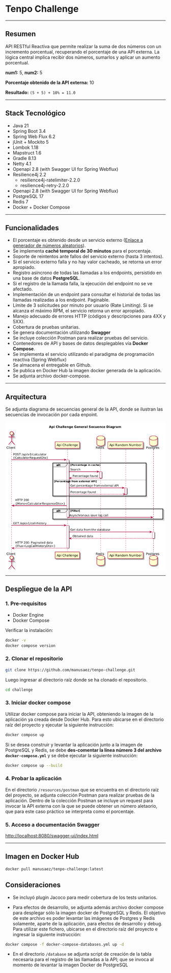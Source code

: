 # Tenpo Challenge

---
## Resumen

API RESTful Reactiva que permite realizar la suma de dos números con un incremento porcentual, recuperando el porcentaje de una API externa.
La lógica central implica recibir dos números, sumarlos y aplicar un aumento porcentual.

**num1:** 5, **num2:** 5

**Porcentaje obtenido de la API externa:** 10 

**Resultado:** `(5 + 5) + 10% = 11.0`

---

## Stack Tecnológico

- Java 21
- Spring Boot 3.4
- Spring Web Flux 6.2
- jUnit + Mockito 5
- Lombok 1.18
- Mapstruct 1.6
- Gradle 8.13
- Netty 4.1
- Openapi 2.8 (with Swagger UI for Spring Webflux)
- Resilience4j 2.2
  - resilience4j-ratelimiter-2.2.0
  - resilience4j-retry-2.2.0
- Openapi 2.8 (with Swagger UI for Spring Webflux)
- PostgreSQL 17
- Redis 7
- Docker + Docker Compose


---

## Funcionalidades

- El porcentaje es obtenido desde un servicio externo ([Enlace a generador de números aleatorios](https://www.randomnumberapi.com/api/v1.0/random?min=1&max=100&count=1>)).
- Se implementa **caché temporal de 30 minutos** para el porcentaje.
- Soporte de reintentos ante fallos del servicio externo (hasta 3 intentos). 
- Si el servicio externo falla y no hay valor cacheado, se retorna un error apropiado.
- Registro asíncrono de todas las llamadas a los endpoints, persistido en una base de datos **PostgreSQL**. 
- Si el registro de la llamada falla, la ejecución del endpoint no se ve afectado. 
- Implementación de un endpoint para consultar el historial de todas las llamadas realizadas a los endpoint. Paginable.
- Límite de 3 solicitudes por minuto por usuario (Rate Limiting). Si se alcanza el máximo RPM, el servicio retorna un error apropiado.
- Manejo adecuado de errores HTTP (códigos y descripciones para 4XX y 5XX).
- Cobertura de pruebas unitarias.
- Se genera documentación utilizando **Swagger**
- Se incluye colección Postman para realizar pruebas del servicio.
- Contenedores de API y bases de datos desplegables vía **Docker Compose**.
- Se implementa el servicio utilizando el paradigma de programación reactiva (Spring Webflux)
- Se almacena el entregable en Github.
- Se publica en Docker Hub la imagen docker generada de la aplicación.
- Se adjunta archivo docker-compose.

---

## Arquitectura

Se adjunta diagrama de secuencias general de la API, donde se ilustran las secuencias de invocación por cada enpoint. 

![Architecture Diagram](resources/img/Tenpo-challenge.png)

---

## Despliegue de la API 

### 1. Pre-requisitos

* Docker Engine
* Docker Compose

Verificar la instalación:
```bash
docker -v
docker compose version
```

### 2. Clonar el repositorio

```bash
git clone https://github.com/manusaez/tenpo-challenge.git
```

Luego ingresar al directorio raíz donde se ha clonado el repositorio.

```bash
cd challenge
```

### 3. Iniciar docker compose
Utilizar docker compose para iniciar la API, obteniendo la imagen de la aplicación ya creada desde Docker Hub.
Para esto ubicarse en el directorio raíz del proyecto y ejecutar la siguiente instrucción:

```bash
docker compose up
```

Si se desea construir y levantar la aplicación junto a la imagen de PostgreSQL y Redis, se debe **des-comentar la línea número 3 del archivo `docker-compose.yml`**
y se debe ejecutar la siguiente instrucción:

```bash
docker compose up --build 
```

### 4. Probar la aplicación

En el directorio `/resources/postman` que se encuentra en el directorio raíz del proyecto, se adjunta colección Postman para realizar pruebas de la aplicación.
Dentro de la colección Postman se incluye un request para invocar la API externa con la que se puede obtener un número aletaorio, que para este caso práctico se interpreta como el porcentaje. 

### 5. Acceso a documentación Swagger

<http://localhost:8080/swagger-ui/index.html>

---

## Imagen en Docker Hub

```bash
docker pull manusaez/tenpo-challenge:latest
```

## Consideraciones

* Se incluyó plugin Jacoco para medir cobertura de los tests unitarios.

* Para efectos de desarrollo, se adjunta además archivo docker compose para desplegar sólo la imagen docker de PostgreSQL y Redis. 
El objetivo de este archivo es poder levantar las imágenes de Postgres y Redis solamente, aparte de la aplicación, para efectos de desarrollo y debug.
Para utilizar este fichero, ubicarse en el directorio raíz del proyecto e ingresar la siguiente instrucción:

```bash
docker compose -f docker-compose-databases.yml up -d  
```

* En el directorio `/database` se adjunta script de creación de la tabla necesaria para el registro de las llamadas a la API; 
que se invoca al momento de levantar la imagen Docker de PostgreSQL